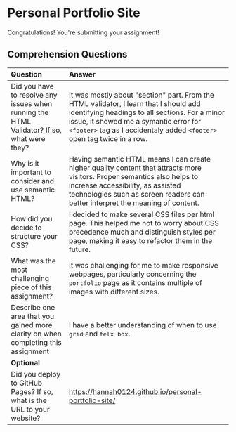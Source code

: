 # Personal Portfolio Site
Congratulations! You're submitting your assignment!

## Comprehension Questions
Question | Answer
:------------- | :-------------
Did you have to resolve any issues when running the HTML Validator? If so, what were they? | It was mostly about "section" part. From the HTML validator, I learn that I should add identifying headings to all sections. For a minor issue, it showed me a symantic error for `<footer>` tag as I accidentaly added `<footer>` open tag twice in a row.
Why is it important to consider and use semantic HTML? | Having semantic HTML means I can create higher quality content that attracts more visitors. Proper semantics also helps to increase accessibility, as assisted technologies such as screen readers can better interpret the meaning of content.
How did you decide to structure your CSS? | I decided to make several CSS files per html page. This helped me not to worry about CSS precedence much and distinguish styles per page, making it easy to refactor them in the future.
What was the most challenging piece of this assignment? | It was challenging for me to make responsive webpages, particularly concerning the `portfolio` page as it contains multiple of images with different sizes.
Describe one area that you gained more clarity on when completing this assignment | I have a better understanding of when to use `grid` and `felx box`.
**Optional** |
Did you deploy to GitHub Pages? If so, what is the URL to your website? | https://hannah0124.github.io/personal-portfolio-site/
